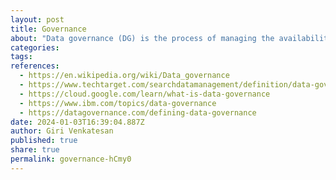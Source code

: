 ```yaml
---
layout: post
title: Governance
about: "Data governance (DG) is the process of managing the availability, usability, integrity and security of the data in enterprise systems, based on internal data standards and policies that also control data usage. Effective data governance ensures that data is consistent and trustworthy and doesn't get misused. It's increasingly critical as organizations face new data privacy regulations and rely more and more on data analytics to help optimize operations and drive business decision-making."
categories:
tags:
references:
  - https://en.wikipedia.org/wiki/Data_governance
  - https://www.techtarget.com/searchdatamanagement/definition/data-governance
  - https://cloud.google.com/learn/what-is-data-governance
  - https://www.ibm.com/topics/data-governance
  - https://datagovernance.com/defining-data-governance
date: 2024-01-03T16:39:04.887Z
author: Giri Venkatesan
published: true
share: true
permalink: governance-hCmy0
---
```


